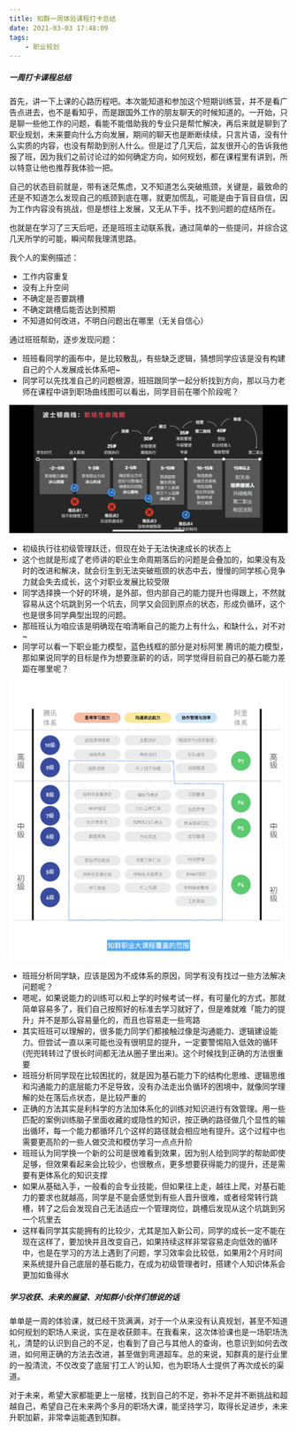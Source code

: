 ```yaml
---
title: 知群一周体验课程打卡总结
date: 2021-03-03 17:48:09
tags:
    - 职业规划
---
```


##### 一周打卡课程总结

首先，讲一下上课的心路历程吧。本次能知道和参加这个短期训练营，并不是看广告点进去，也不是看知乎，而是跟国外工作的朋友聊天的时候知道的。一开始，只是聊一些他工作的问题，看能不能借助我的专业只是帮忙解决，再后来就是聊到了职业规划，未来要向什么方向发展，期间的聊天也是断断续续，只言片语，没有什么实质的内容，也没有帮助到别人什么。但是过了几天后，盆友很开心的告诉我他报了班，因为我们之前讨论过的如何确定方向，如何规划，都在课程里有讲到，所以特意让他也推荐我体验一把。

自己的状态目前就是，带有迷茫焦虑，又不知道怎么突破瓶颈，关键是，最致命的还是不知道怎么发现自己的瓶颈到底在哪，就更加慌乱，可能是由于盲目自信，因为工作内容没有挑战，但是想往上发展，又无从下手，找不到问题的症结所在。

也就是在学习了三天后吧，还是班班主动联系我，通过简单的一些提问，并综合这几天所学的可能，瞬间帮我理清思路。

我个人的案例描述：

- 工作内容重复
- 没有上升空间
- 不确定是否要跳槽
- 不确定跳槽后能否达到预期
- 不知道如何改进，不明白问题出在哪里（无关自信心）

通过班班帮助，逐步发现问题：

- 班班看同学的画布中，是比较散乱，有些缺乏逻辑，猜想同学应该是没有构建自己的个人发展成长体系吧~
- 同学可以先找准自己的问题根源，班班跟同学一起分析找到方向，那以马力老师在课程中讲到职场曲线图可以看出，同学目前在哪个阶段呢？

![20210303181324-2021-03-03-18-13-25-](https://raw.githubusercontent.com/CatzillaOrz/imgcdn/master/vsc_img/20210303181324-2021-03-03-18-13-25-.png)

- 初级执行往初级管理跃迁，但现在处于无法快速成长的状态上
- 这个也就是形成了老师讲的职业生命周期落后的问题是会叠加的，如果没有及时的改进和解决，就会衍生到无法突破瓶颈的状态中去，慢慢的同学核心竞争力就会失去成长，这个对职业发展比较受限
- 同学选择换一个好的环境，是外部，但内部自己的能力提升也得跟上，不然就容易从这个坑跳到另一个坑去，同学又会回到原点的状态，形成负循环，这个也是很多同学典型出现的问题。
- 那班班认为咱应该是明确现在咱清晰自己的能力上有什么，和缺什么，对不对~
- 同学可以看一下职业能力模型，蓝色线框的部分是对标阿里 腾讯的能力模型，那如果说同学的目标是作为想要涨薪的的话，同学觉得目前自己的基石能力差距在哪里呢？

![20210303181017-2021-03-03-18-10-18-](https://raw.githubusercontent.com/CatzillaOrz/imgcdn/master/vsc_img/20210303181017-2021-03-03-18-10-18-.png)

- 班班分析同学缺，应该是因为不成体系的原因，同学有没有找过一些方法解决问题呢？
- 嗯呢，如果说能力的训练可以和上学的时候考试一样，有可量化的方式，那就简单容易多了，我们自己按照好的标准去学习就好了，但是难就难「能力的提升」并不是那么容易量化的，而且也容易走一些弯路
- 其实班班可以理解的，很多能力同学们都接触过像是沟通能力、逻辑建设能力。但尝试一直以来可能也没有很明显的提升，一定要警惕陷入低效的循环(兜兜转转过了很长时间都无法从圈子里出来)。这个时候找到正确的方法很重要
- 班班分析同学现在比较困扰的，就是因为基石能力下的结构化思维、逻辑思维和沟通能力的底层能力不足导致，没有办法走出负循环的困境中，就像同学理解的处在落后点状态，是比较严重的
- 正确的方法其实是利科学的方法加体系化的训练对知识进行有效管理。用一些匹配的案例训练脑子里面收藏的或隐性的知识，按正确的路径做几个显性的输出循环，每一个能力都循环几个这样的路径就会相应地有提升。这个过程中也需要更高阶的一些人做交流和模仿学习一点点升阶
- 班班认为同学换一个新的公司是很难看到效果，因为别人给到同学的帮助即使足够，但效果看起来会比较少，也很散点，更多想要获得能力的提升，还是需要有更体系化的知识支撑
- 如果从基础入手，一般看的会专业技能，但如果往上走，越往上爬，对基石能力的要求也就越高，同学是不是会感觉到有些人晋升很难，或者经常转行跳槽，转了之后会发现自己无法适应一个管理岗位，跳槽后发现从这个坑跳到另一个坑里去
- 这样看同学其实能拥有的比较少，尤其是加入新公司，同学的成长一定不能在现在这样了，要加快并且改变自己，如果持续这样非常容易走向低效的循环中，也是在学习的方法上遇到了问题，学习效率会比较低，如果用2个月时间来系统提升自己底层的基石能力，在成为初级管理者时，搭建个人知识体系会更加如鱼得水

##### 学习收获、未来的展望、对知群小伙伴们想说的话

单单是一周的体验课，就已经干货满满，对于一个从来没有认真规划，甚至不知道如何规划的职场人来说，实在是收获颇丰。在我看来，这次体验课也是一场职场洗礼，清楚的认识到自己的不足，也看到了自己与其他人的查询，也意识到如何去改进，如何用正确的方法去改进，甚至做到弯道超车。总的来说，知群真的是行业里的一股清流，不仅改变了底层‘打工人’的认知，也为职场人士提供了再次成长的渠道。

对于未来，希望大家都能更上一层楼，找到自己的不足，弥补不足并不断挑战和超越自己，希望自己在未来两个多月的职场大课，能坚持学习，取得长足进步，未来升职加薪，非常幸运能遇到知群。

